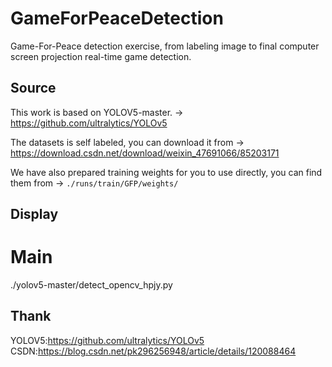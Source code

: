 # GameForPeaceDetection
Game-For-Peace detection exercise, from labeling image to final computer screen projection real-time game detection.

## Source

This work is based on YOLOV5-master. -> https://github.com/ultralytics/YOLOv5

The datasets is self labeled, you can download it from -> https://download.csdn.net/download/weixin_47691066/85203171

We have also prepared training weights for you to use directly, you can find them from -> `./runs/train/GFP/weights/`


## Display





# Main
./yolov5-master/detect_opencv_hpjy.py


## Thank

YOLOV5:https://github.com/ultralytics/YOLOv5
CSDN:https://blog.csdn.net/pk296256948/article/details/120088464


